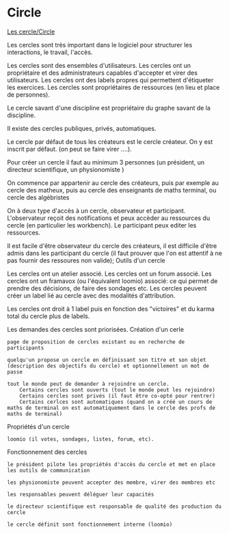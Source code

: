 

# Circle 

[Les cercle/Circle](https://github.com/PremierLangage/platon-conception/blob/master/concept/cercle.md)

Les cercles sont très important dans le logiciel pour structurer les interactions, le travail, l'accès.

Les cercles sont des ensembles d'utilisateurs. Les cercles ont un propriétaire et des administrateurs capables d'accepter et virer des utilisateurs.
Les cercles ont des labels propres qui permettent d'étiqueter les exercices.
Les cercles sont propriétaires de ressources (en lieu et place de personnes).

Le cercle savant d'une discipline est propriétaire du graphe savant de la discipline.

Il existe des cercles publiques, privés, automatiques.

Le cercle par défaut de tous les créateurs est le cercle créateur. On y est inscrit par défaut. (on peut se faire virer ....).

Pour créer un cercle il faut au minimum 3 personnes (un président, un directeur scientifique, un physionomiste )

On commence par appartenir au cercle des créateurs, puis par exemple au cercle des matheux, puis au cercle des enseignants de maths terminal, ou cercle des algébristes

On à deux type d'accès à un cercle, observateur et participant. L'observateur reçoit des notifications et peux accèder au ressources du cercle (en particulier les workbench). Le participant peux editer les ressources.

Il est facile d'être observateur du cercle des créateurs, il est difficile d'être admis dans les participant du cercle (il faut prouver que l'on est attentif à ne pas fournir des ressoures non valide);
Outils d'un cercle

Les cercles ont un atelier associé. Les cercles ont un forum associé. Les cercles ont un framavox (ou l'équivalent loomio) associé: ce qui permet de prendre des décisions, de faire des sondages etc. Les cercles peuvent créer un label lié au cercle avec des modalités d'attribution.

Les cercles ont droit à 1 label puis en fonction des "victoires" et du karma total du cercle plus de labels.

Les demandes des cercles sont priorisées.
Création d'un cerle

    page de proposition de cercles existant ou en recherche de participants

    quelqu'un propose un cercle en définissant son titre et son objet (description des objectifs du cercle) et optionnellement un mot de passe

    tout le monde peut de demander à rejoindre un cercle.
        Certains cercles sont ouverts (tout le monde peut les rejoindre)
        Certains cercles sont privés (il faut être co-opté pour rentrer)
        Certains cerlces sont automatiques (quand on a créé un cours de maths de terminal on est automatiquement dans le cercle des profs de maths de terminal)

Propriétés d'un cercle

    loomio (il votes, sondages, listes, forum, etc).

Fonctionnement des cercles

    le président pilote les propriétés d'accès du cercle et met en place les outils de communication

    les physionomiste peuvent accepter des membre, virer des membres etc

    les responsables peuvent déléguer leur capacités

    le directeur scientifique est responsable de qualité des production du cercle

    le cercle définit sont fonctionnement interne (loomio)
